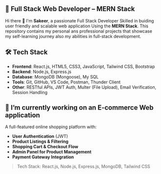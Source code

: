 ## 🚀 Full Stack Web Developer – MERN Stack

Hi there 👋 I'm **Sakeer**, a passionate Full Stack Developer Skilled in buiding user friendly and scalable web application Using the **MERN Stack**. This repository contains my personal ans professional projects that showcase my self-learning journey also my abilities in full-stack development.

## 🛠️ Tech Stack

- **Frontend**: React.js, HTML5, CSS3, JavaScript, Tailwind CSS, Bootstrap  
- **Backend**: Node.js, Express.js  
- **Database**: MongoDB (Mongoose), My SQL
- **Tools**: Git, GitHub, VS Code, Postman, Thunder Client  
- **Other**: RESTful APIs, JWT Auth, Multer (File Upload), Email Verification, Session Handling  

## 🔭 I’m currently working on an E-commerce Web application
A full-featured online shopping platform with:

- **User Authentication** (JWT)
- **Product Listings & Filtering**
- **Shopping Cart & Checkout Flow**
- **Admin Panel for Product Management**
- **Payment Gateway Integration**
  
> Tech Stack: React.js, Node.js, Express.js, MongoDB, Tailwind CSS

<!--


Here are some ideas to get you started:


- 🌱 I’m currently learning ...
- 👯 I’m looking to collaborate on ...
- 🤔 I’m looking for help with ...
- 💬 Ask me about ...
- 📫 How to reach me: ...
- 😄 Pronouns: ...
- ⚡ Fun fact: ...
-->
